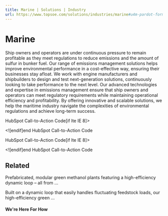 ```yaml
---
title: Marine | Solutions | Industry
url: https://www.topsoe.com/solutions/industries/marine#u4m-pardot-form
---
```


# Marine

Ship owners and operators are under continuous pressure to remain profitable as they meet regulations to reduce emissions and the amount of sulfur in bunker fuel. Our range of emissions management solutions helps improve environmental performance in a cost-effective way, ensuring their businesses stay afloat. We work with engine manufacturers and shipbuilders to design and test next-generation solutions, continuously looking to take performance to the next level. Our advanced technologies and expertise in emissions management ensure that ship owners and operators can meet regulatory requirements while maintaining operational efficiency and profitability. By offering innovative and scalable solutions, we help the maritime industry navigate the complexities of environmental regulations and achieve long-term success.

HubSpot Call-to-Action Code[if lte IE 8]><div id="hs-cta-ie-element"></div><![endif][](https://cta-redirect.hubspot.com/cta/redirect/2115834/93c71393-94fd-4efb-b6c0-ab63fc93d842)end HubSpot Call-to-Action Code

HubSpot Call-to-Action Code[if lte IE 8]><div id="hs-cta-ie-element"></div><![endif][](https://cta-redirect.hubspot.com/cta/redirect/2115834/b9962920-cc76-4216-9440-903e76d97512)end HubSpot Call-to-Action Code

## Related

Prefabricated, modular green methanol plants featuring a high-efficiency dynamic loop – all from ...

Built on a dynamic loop that easily handles fluctuating feedstock loads, our high-efficiency green ...

#### We're Here For How
